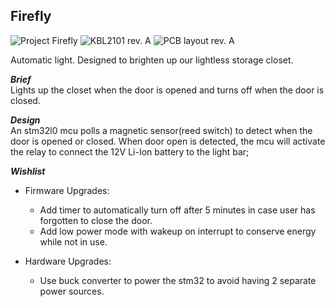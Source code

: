 ## Firefly 

![Project Firefly](https://live.staticflickr.com/65535/52433047347_2edf827303_q.jpg "final product")
![KBL2101 rev. A](https://live.staticflickr.com/65535/52434007085_4f1d506784_q.jpg "prototype")
![PCB layout rev. A](https://live.staticflickr.com/65535/52433773094_862f285a39_q.jpg "pcb layout")  

Automatic light. Designed to brighten up our lightless storage closet.

***Brief***  
Lights up the closet when the door is opened and turns off when the door is closed.

***Design***  
An stm32l0 mcu polls a magnetic sensor(reed switch) to detect when the door is opened or closed. When door open is detected, the mcu will activate the relay to connect the 12V Li-Ion battery to the light bar;

***Wishlist***  
* Firmware Upgrades:
    * Add timer to automatically turn off after 5 minutes in case user has forgotten to close the door.
    * Add low power mode with wakeup on interrupt to conserve energy while not in use.

* Hardware Upgrades:
    * Use buck converter to power the stm32 to avoid having 2 separate power sources.
